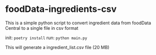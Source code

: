# foodData-ingredients-csv
This is a simple python script to convert ingredient data from foodData Central to a single file in csv format

init: ``poetry install``
run: ``python main.py``

This will generate a ingredient_list.csv file (20 MB)